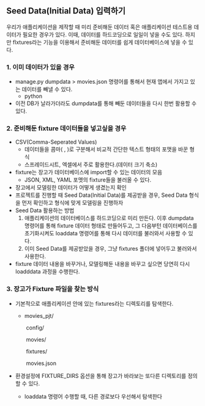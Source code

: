 ## Seed Data(Initial Data) 입력하기

우리가 애플리케이션을 제작할 때 미리 준비해둔 데이터 혹은 애플리케이션 테스트용 데이터가 필요한 경우가 있다. 이때, 데이터를 하드코딩으로 일일이 넣을 수도 있다. 하지만 flxtures라는 기능을 이용해서 준비해둔 데이터를 쉽게 데이터베이스에 넣을 수 있다.

### 1. 이미 데이터가 있을 경우

* manage.py dumpdata > movies.json 명령어를 통해서 현재 앱에서 가지고 있는 데이터를 빼낼 수 있다.
  * python
* 이전 DB가 날라가더라도 dumpdata를 통해 빼둔 데이터들을 다시 한번 활용할 수 있다.

### 2. 준비해둔 fixture 데이터들을 넣고싶을 경우

* CSV(Comma-Seperated Values)
  * 데이터들을 콤마( , )로 구분해서 비교적 간단한 텍스트 형태의 포맷을 바꾼 형식
  * 스프레이드시트, 엑셀에서 주로 활용한다.(데이터 크기 축소)
* fixture는 장고가 데이터베이스에 import할 수 있는 데이터의 모음
  * JSON, XML, YAML 포멧의 fixture들을 불러올 수 있다.
* 장고에서 모델링한 데이터가 어떻게 생겼는지 확인
* 프로젝트를 진행할 때 Seed Data(Initial Data)를 제공받을 경우, Seed Data 형식을 먼저 확인하고 형식에 맞게 모델링을 진행하자
* Seed Data 활용하는 방법
  1. 애플리케이션의 데이터베이스를 하드코딩으로 미리 만든다. 이후 dumpdata 명령어를 통해 fixture 데이터 형태로 만들어두고, 그 다음부턴 데이터베이스를 초기화시켜도 loaddata 명령어를 통해 다시 데이터를 불러와서 사용할 수 있다.
  2. 이미 Seed Data를 제공받았을 경우, 그냥 fixtures 폴더에 넣어두고 불러와서 사용한다.
* fixture 데이터 내용을 바꾸거나, 모델링해둔 내용을 바꾸고 싶으면 당연히 다시 loadddata 과정을 수행한다.



### 3. 장고가 Fixture 파일을 찾는 방식

* 기본적으로 애플리케이션 안에 있는 fixtures라는 디렉토리를 탐색한다.

  * movies_pjt/

    ​		config/

    ​		movies/

    ​				fixtures/

    ​						movies.json

* 환경설정에 FIXTURE_DIRS 옵션을 통해 장고가 바라보는 또다른 디렉토리를 정의할 수 있다.

  - loaddata 명령어 수행할 때, 다른 경로보다 우선해서 탐색한다